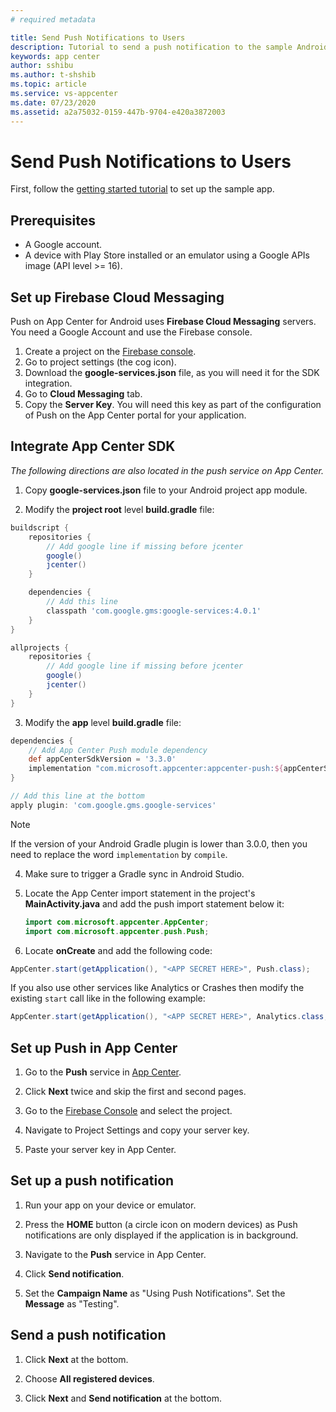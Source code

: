 ```yaml
---
# required metadata

title: Send Push Notifications to Users
description: Tutorial to send a push notification to the sample Android app.
keywords: app center
author: sshibu
ms.author: t-shshib
ms.topic: article
ms.service: vs-appcenter
ms.date: 07/23/2020
ms.assetid: a2a75032-0159-447b-9704-e420a3872003
---
```


# Send Push Notifications to Users

First, follow the [getting started tutorial](getting-started.md) to set up the sample app.

## Prerequisites

- A Google account.
- A device with Play Store installed or an emulator using a Google APIs image (API level >= 16).

## Set up Firebase Cloud Messaging

Push on App Center for Android uses **Firebase Cloud Messaging** servers.
You need a Google Account and use the Firebase console.

1. Create a project on the [Firebase console](https://console.firebase.google.com/).
2. Go to project settings (the cog icon).
3. Download the **google-services.json** file, as you will need it for the SDK integration.
4. Go to **Cloud Messaging** tab.
5. Copy the **Server Key**. You will need this key as part of the configuration of Push on the App Center portal for your application.

## Integrate App Center SDK

*The following directions are also located in the push service on App Center.*

1. Copy **google-services.json** file to your Android project app module.

2. Modify the **project root** level **build.gradle** file:

  ```groovy
  buildscript {
      repositories {
          // Add google line if missing before jcenter
          google()
          jcenter()
      }

      dependencies {
          // Add this line
          classpath 'com.google.gms:google-services:4.0.1'
      }
  }

  allprojects {
      repositories {
          // Add google line if missing before jcenter
          google()
          jcenter()
      }
  }
  ```

3. Modify the **app** level **build.gradle** file:

  ```groovy
  dependencies {
      // Add App Center Push module dependency
      def appCenterSdkVersion = '3.3.0'
      implementation "com.microsoft.appcenter:appcenter-push:${appCenterSdkVersion}"
  }

  // Add this line at the bottom
  apply plugin: 'com.google.gms.google-services'
  ```

  > [!NOTE]
  > If the version of your Android Gradle plugin is lower than 3.0.0, then you need to replace the word `implementation` by `compile`.

4. Make sure to trigger a Gradle sync in Android Studio.

5. Locate the App Center import statement in the project's **MainActivity.java** and add the push import statement below it:

   ```java
   import com.microsoft.appcenter.AppCenter;
   import com.microsoft.appcenter.push.Push;
   ```

3. Locate **onCreate** and add the following code:

  ```java
  AppCenter.start(getApplication(), "<APP SECRET HERE>", Push.class);
  ```

  If you also use other services like Analytics or Crashes then modify the existing `start` call like in the following example:

  ```java
  AppCenter.start(getApplication(), "<APP SECRET HERE>", Analytics.class, Crashes.class, Push.class);
  ```

## Set up Push in App Center

1. Go to the **Push** service in [App Center](https://appcenter.ms/apps).

2. Click **Next** twice and skip the first and second pages.

3. Go to the [Firebase Console](https://console.firebase.google.com/) and select the project.

4. Navigate to Project Settings and copy your server key.

5. Paste your server key in App Center.

## Set up a push notification

1. Run your app on your device or emulator.

2. Press the **HOME** button (a circle icon on modern devices) as Push notifications are only displayed if the application is in background.

3. Navigate to the **Push** service in App Center.

4. Click **Send notification**.

5. Set the **Campaign Name** as "Using Push Notifications". Set the **Message** as "Testing".

## Send a push notification

1. Click **Next** at the bottom.

2. Choose **All registered devices**.

3. Click **Next** and **Send notification** at the bottom.
